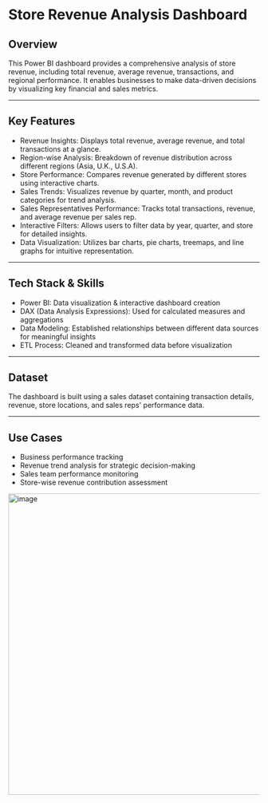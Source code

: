 # Store Revenue Analysis Dashboard
## Overview
This Power BI dashboard provides a comprehensive analysis of store revenue, including total revenue, average revenue, transactions, and regional performance. It enables businesses to make data-driven decisions by visualizing key financial and sales metrics.

---
## Key Features
  - Revenue Insights: Displays total revenue, average revenue, and total transactions at a glance.
  - Region-wise Analysis: Breakdown of revenue distribution across different regions (Asia, U.K., U.S.A).
  - Store Performance: Compares revenue generated by different stores using interactive charts.
  - Sales Trends: Visualizes revenue by quarter, month, and product categories for trend analysis.
  - Sales Representatives Performance: Tracks total transactions, revenue, and average revenue per sales rep.
  - Interactive Filters: Allows users to filter data by year, quarter, and store for detailed insights.
  - Data Visualization: Utilizes bar charts, pie charts, treemaps, and line graphs for intuitive representation.

---
## Tech Stack & Skills
  - Power BI: Data visualization & interactive dashboard creation
  - DAX (Data Analysis Expressions): Used for calculated measures and aggregations
  - Data Modeling: Established relationships between different data sources for meaningful insights
  - ETL Process: Cleaned and transformed data before visualization

---
## Dataset
The dashboard is built using a sales dataset containing transaction details, revenue, store locations, and sales reps' performance data.

---
## Use Cases
  - Business performance tracking
  - Revenue trend analysis for strategic decision-making
  - Sales team performance monitoring
  - Store-wise revenue contribution assessment

<img width="604" alt="image" src="https://github.com/user-attachments/assets/e1b1d9ef-f72d-42b5-ad24-b07beb8837b4" />
